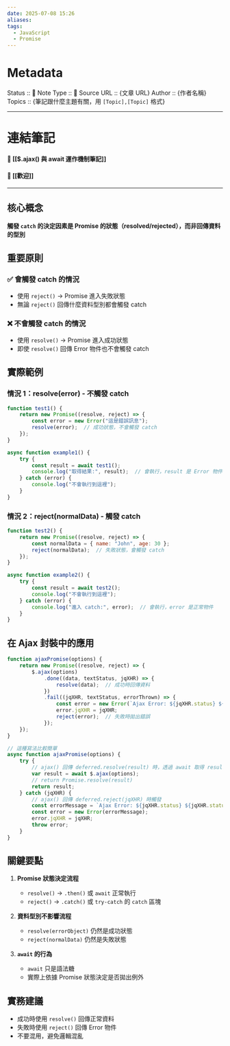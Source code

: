 ```yaml
---
date: 2025-07-08 15:26
aliases: 
tags:
  - JavaScript
  - Promise
---
```

# Metadata
Status :: 🌱
Note Type :: 📰
Source URL :: {文章 URL}
Author :: {作者名稱}
Topics :: {筆記跟什麼主題有關，用 `[Topic],[Topic]` 格式}

---
# 連結筆記
#### 📑 [[$.ajax() 與 await 運作機制筆記]]
#### 📑 [[歡迎]]

---

## 核心概念

**觸發 `catch` 的決定因素是 Promise 的狀態（resolved/rejected），而非回傳資料的型別**

## 重要原則

### ✅ 會觸發 catch 的情況

- 使用 `reject()` → Promise 進入失敗狀態
- 無論 `reject()` 回傳什麼資料型別都會觸發 catch

### ❌ 不會觸發 catch 的情況

- 使用 `resolve()` → Promise 進入成功狀態
- 即使 `resolve()` 回傳 Error 物件也不會觸發 catch

## 實際範例

### 情況 1：resolve(error) - 不觸發 catch

```javascript
function test1() {
    return new Promise((resolve, reject) => {
        const error = new Error("這是錯誤訊息");
        resolve(error);  // 成功狀態，不會觸發 catch
    });
}

async function example1() {
    try {
        const result = await test1();
        console.log("取得結果:", result);  // 會執行，result 是 Error 物件
    } catch (error) {
        console.log("不會執行到這裡");
    }
}
```

### 情況 2：reject(normalData) - 觸發 catch

```javascript
function test2() {
    return new Promise((resolve, reject) => {
        const normalData = { name: "John", age: 30 };
        reject(normalData);  // 失敗狀態，會觸發 catch
    });
}

async function example2() {
    try {
        const result = await test2();
        console.log("不會執行到這裡");
    } catch (error) {
        console.log("進入 catch:", error);  // 會執行，error 是正常物件
    }
}
```

## 在 Ajax 封裝中的應用

```javascript
function ajaxPromise(options) {
    return new Promise((resolve, reject) => {
        $.ajax(options)
            .done((data, textStatus, jqXHR) => {
                resolve(data);  // 成功時回傳資料
            })
            .fail((jqXHR, textStatus, errorThrown) => {
                const error = new Error(`Ajax Error: ${jqXHR.status} ${jqXHR.statusText}`);
                error.jqXHR = jqXHR;
                reject(error);  // 失敗時拋出錯誤
            });
    });
}

// 這種寫法比較簡單
async function ajaxPromise(options) {
	try {
		// ajax() 回傳 deferred.resolve(result) 時，透過 await 取得 result
		var result = await $.ajax(options); 
		// return Promise.resolve(result)
		return result;
	} catch (jqXHR) {
		// ajax() 回傳 deferred.reject(jqXHR) 時觸發
		const errorMessage = `Ajax Error: ${jqXHR.status} ${jqXHR.statusText}`;
		const error = new Error(errorMessage);
		error.jqXHR = jqXHR;
		throw error;
	}
}

```

## 關鍵要點

1. **Promise 狀態決定流程**
    
    - `resolve()` → `.then()` 或 `await` 正常執行
    - `reject()` → `.catch()` 或 `try-catch` 的 `catch` 區塊

2. **資料型別不影響流程**
    
    - `resolve(errorObject)` 仍然是成功狀態
    - `reject(normalData)` 仍然是失敗狀態

3. **`await` 的行為**
    
    - `await` 只是語法糖
    - 實際上依據 Promise 狀態決定是否拋出例外

## 實務建議

- 成功時使用 `resolve()` 回傳正常資料
- 失敗時使用 `reject()` 回傳 Error 物件
- 不要混用，避免邏輯混亂
